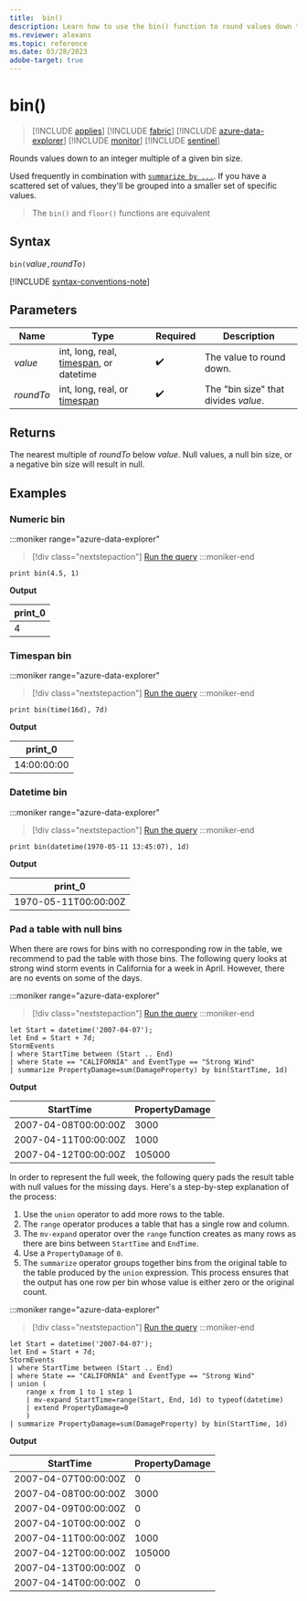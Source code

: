 ```yaml
---
title:  bin()
description: Learn how to use the bin() function to round values down to an integer multiple of a given bin size. 
ms.reviewer: alexans
ms.topic: reference
ms.date: 03/28/2023
adobe-target: true
---
```

# bin()

> [!INCLUDE [applies](../includes/applies-to-version/applies.md)] [!INCLUDE [fabric](../includes/applies-to-version/fabric.md)] [!INCLUDE [azure-data-explorer](../includes/applies-to-version/azure-data-explorer.md)] [!INCLUDE [monitor](../includes/applies-to-version/monitor.md)] [!INCLUDE [sentinel](../includes/applies-to-version/sentinel.md)]

Rounds values down to an integer multiple of a given bin size.

Used frequently in combination with [`summarize by ...`](summarize-operator.md).
If you have a scattered set of values, they'll be grouped into a smaller set of specific values.

> The `bin()` and `floor()` functions are equivalent

## Syntax

`bin(`*value*`,`*roundTo*`)`

[!INCLUDE [syntax-conventions-note](../includes/syntax-conventions-note.md)]

## Parameters

| Name | Type | Required | Description |
|--|--|--|--|
| *value* |  int, long, real, [timespan](scalar-data-types/timespan.md), or datetime |  :heavy_check_mark: | The value to round down. |
| *roundTo* |  int, long, real, or [timespan](scalar-data-types/timespan.md) |  :heavy_check_mark: | The "bin size" that divides *value*. |

## Returns

The nearest multiple of *roundTo* below *value*. Null values, a null bin size, or a negative bin size will result in null.

## Examples

### Numeric bin

:::moniker range="azure-data-explorer"
> [!div class="nextstepaction"]
> <a href="https://dataexplorer.azure.com/clusters/help/databases/Samples?query=H4sIAAAAAAAAAysoyswrUUjKzNMw0TPVUTDUBACk1J4hEQAAAA==" target="_blank">Run the query</a>
:::moniker-end

```kusto
print bin(4.5, 1)
```

**Output**

|print_0|
|--|
|4|

### Timespan bin

:::moniker range="azure-data-explorer"
> [!div class="nextstepaction"]
> <a href="https://dataexplorer.azure.com/clusters/help/databases/Samples?query=H4sIAAAAAAAAAysoyswrUUjKzNMoycxN1TA0S9HUUTBP0QQAELu46BgAAAA=" target="_blank">Run the query</a>
:::moniker-end

```kusto
print bin(time(16d), 7d)
```

**Output**

|print_0|
|--|
|14:00:00:00|

### Datetime bin

:::moniker range="azure-data-explorer"
> [!div class="nextstepaction"]
> <a href="https://dataexplorer.azure.com/clusters/help/databases/Samples?query=H4sIAAAAAAAAAysoyswrUUjKzNNISSxJLcnMTdUwtDQ30DUw1TU0VDA0tjIxtTIw19RRMEzRBADBlT+OLAAAAA==" target="_blank">Run the query</a>
:::moniker-end

```kusto
print bin(datetime(1970-05-11 13:45:07), 1d)
```

**Output**

|print_0|
|--|
|1970-05-11T00:00:00Z|

### Pad a table with null bins

When there are rows for bins with no corresponding row in the table, we recommend to pad the table with those bins. The following query looks at strong wind storm events in California for a week in April. However, there are no events on some of the days.

:::moniker range="azure-data-explorer"
> [!div class="nextstepaction"]
> <a href="https://dataexplorer.azure.com/clusters/help/databases/Samples?query=H4sIAAAAAAAAA02OQQuCQBCF7/6KwYtKKRaBB9mDlIEQFRl0XtnBBHeVdUqMfnxbS9Ft4Pvee9MiQUlcEzAQnJAaib63jOMkjFdhnHhB6rTGyZUwhjVnkIjUKanTMr+josF5wnhFjZafTQVUSCOiAt9GoujdEPyLhMAYuOtsV2wPp32RucDNyKfxPPWWlqQ7VcOlUcI14eEmJdfNA+Goux41TRsueY3MAN+eXxBANUHVKP/30xwWIngBzQQjwPAAAAA=" target="_blank">Run the query</a>
:::moniker-end

```kusto
let Start = datetime('2007-04-07');
let End = Start + 7d;
StormEvents
| where StartTime between (Start .. End)
| where State == "CALIFORNIA" and EventType == "Strong Wind"
| summarize PropertyDamage=sum(DamageProperty) by bin(StartTime, 1d)
```

**Output**

|StartTime|PropertyDamage|
|--|--|
|2007-04-08T00:00:00Z|3000|
|2007-04-11T00:00:00Z|1000|
|2007-04-12T00:00:00Z|105000|

In order to represent the full week, the following query pads the result table with null values for the missing days. Here's a step-by-step explanation of the process:

1. Use the `union` operator to add more rows to the table.
1. The `range` operator produces a table that has a single row and column.
1. The `mv-expand` operator over the `range` function creates as many rows as there are bins between `StartTime` and `EndTime`.
1. Use a `PropertyDamage` of `0`.
1. The `summarize` operator groups together bins from the original table to the table produced by the `union` expression. This process ensures that the output has one row per bin whose value is either zero or the original count.

:::moniker range="azure-data-explorer"
> [!div class="nextstepaction"]
> <a href="https://dataexplorer.azure.com/clusters/help/databases/Samples?query=H4sIAAAAAAAAA12QQWuDQBCF7/6Kh5cojUFLIYfgIbQpBEpbaqDnFSdWyO7KOkm05Md3dJtQuodl4b33zZs9EKNg5Rg5KsXEjaZodp+myyR9SNLlLF4FB/FsTCUO77zDsloFBVunNycy3AUXnL/Ikdd3gkBJfCYyiHxksRgJ8V8jE/Ic4eP6Zfv89vG6XYdQMmQi7obWqwU7a2p8NqYKJXw0jRVmADlOmZrQY++sRga2cnVMLbJJvkCfEurbkXmrlU8h32k+Npojq+IxyzLR7qPrF8S/DOqZBPDubEuOhyelVU15OqnjNt1Ra+Wab/pvESHyz6sQoxxQNia6tZmG/wDAjjX+gQEAAA==" target="_blank">Run the query</a>
:::moniker-end

```kusto
let Start = datetime('2007-04-07');
let End = Start + 7d;
StormEvents
| where StartTime between (Start .. End)
| where State == "CALIFORNIA" and EventType == "Strong Wind"
| union (
    range x from 1 to 1 step 1
    | mv-expand StartTime=range(Start, End, 1d) to typeof(datetime)
    | extend PropertyDamage=0
    )
| summarize PropertyDamage=sum(DamageProperty) by bin(StartTime, 1d)
```

**Output**

|StartTime|PropertyDamage|
|--|--|
|2007-04-07T00:00:00Z|0|
|2007-04-08T00:00:00Z|3000|
|2007-04-09T00:00:00Z|0|
|2007-04-10T00:00:00Z|0|
|2007-04-11T00:00:00Z|1000|
|2007-04-12T00:00:00Z|105000|
|2007-04-13T00:00:00Z|0|
|2007-04-14T00:00:00Z|0|
